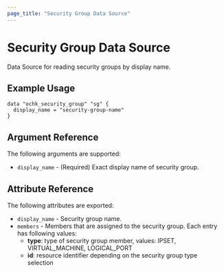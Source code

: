 ```yaml
---
page_title: "Security Group Data Source"
---
```


# Security Group Data Source

Data Source for reading security groups by display name. 

## Example Usage

```hcl
data "ochk_security_group" "sg" {
  display_name = "security-group-name"
}
```

## Argument Reference

The following arguments are supported:

* `display_name` - (Required) Exact display name of security group.

## Attribute Reference

The following attributes are exported:
 * `display_name` - Security group name. 
 * `members` - Members that are assigned to the security group.
   Each entry has following values:
    * **type**: type of security group member, values: IPSET, VIRTUAL_MACHINE, LOGICAL_PORT
    * **id**: resource identifier depending on the security group type selection
 
